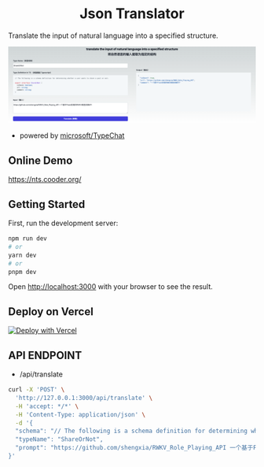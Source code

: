 
<h1 align="center">Json Translator</h1>
Translate the input of natural language into a specified structure.

![](./public/snapshot.png)

- powered by [microsoft/TypeChat](https://github.com/microsoft/TypeChat)

## Online Demo
https://nts.cooder.org/

## Getting Started

First, run the development server:

```bash
npm run dev
# or
yarn dev
# or
pnpm dev
```

Open [http://localhost:3000](http://localhost:3000) with your browser to see the result.

## Deploy on Vercel

[![Deploy with Vercel](https://vercel.com/button)](https://vercel.com/new/clone?repository-url=https%3A%2F%2Fgithub.com%2Fcooder-org%2Fjson-translator&env=OPENAI_API_KEY&project-name=json-translator&repository-name=json-translator)



## API ENDPOINT

 - /api/translate

```bash
curl -X 'POST' \
  'http://127.0.0.1:3000/api/translate' \
  -H 'accept: */*' \
  -H 'Content-Type: application/json' \
  -d '{
  "schema": "// The following is a schema definition for determining whether a user wants to share a post or not:\nexport interface ShareOrNot {\nisShare: boolean;\nurl: string;\ncomment: string;\n}",
  "typeName": "ShareOrNot",
  "prompt": "https://github.com/shengxia/RWKV_Role_Playing_API 一个基于Flask实现的RWKV角色扮演API"
}'

```